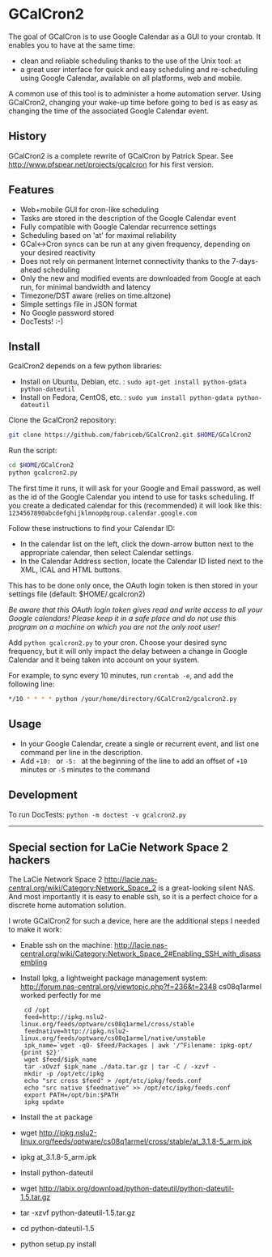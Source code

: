 # GCalCron2 #

The goal of GCalCron is to use Google Calendar as a GUI to your crontab. It enables you to have at the same time:

 * clean and reliable scheduling thanks to the use of the Unix tool: `at`
 * a great user interface for quick and easy scheduling and re-scheduling using Google Calendar,
   available on all platforms, web and mobile.

A common use of this tool is to administer a home automation server.
Using GCalCron2, changing your wake-up time before going to bed is as easy as changing the time of
the associated Google Calendar event.


## History ##

GCalCron2 is a complete rewrite of GCalCron by Patrick Spear.
See http://www.pfspear.net/projects/gcalcron for his first version.


## Features ##

 * Web+mobile GUI for cron-like scheduling
 * Tasks are stored in the description of the Google Calendar event
 * Fully compatible with Google Calendar recurrence settings
 * Scheduling based on 'at' for maximal reliability
 * GCal<->Cron syncs can be run at any given frequency, depending on your desired reactivity
 * Does not rely on permanent Internet connectivity thanks to the 7-days-ahead scheduling
 * Only the new and modified events are downloaded from Google at each run, for minimal bandwidth and latency
 * Timezone/DST aware (relies on time.altzone)
 * Simple settings file in JSON format
 * No Google password stored
 * DocTests! :-)


## Install ##

GcalCron2 depends on a few python libraries:

* Install on Ubuntu, Debian, etc. : `sudo apt-get install python-gdata python-dateutil`
* Install on Fedora, CentOS, etc. : `sudo yum install python-gdata python-dateutil`

Clone the GcalCron2 repository:

```bash
git clone https://github.com/fabriceb/GCalCron2.git $HOME/GCalCron2
```

Run the script:

```bash
cd $HOME/GCalCron2
python gcalcron2.py
```

The first time it runs, it will ask for your Google and Email password,
as well as the id of the Google Calendar you intend to use for tasks scheduling.
If you create a dedicated calendar for this (recommended)
it will look like this: `1234567890abcdefghijklmnop@group.calendar.google.com`

Follow these instructions to find your Calendar ID:

 * In the calendar list on the left, click the down-arrow button next to the appropriate calendar,
   then select Calendar settings.
 * In the Calendar Address section, locate the Calendar ID listed next to the XML, ICAL and HTML buttons.

This has to be done only once, the OAuth login token is then stored in your settings file (default: $HOME/.gcalcron2)

*Be aware that this OAuth login token gives read and write access to all your Google calendars! Please keep it in a safe place and do not use this program on a machine on which you are not the only root user!*

Add `python gcalcron2.py` to your cron. Choose your desired sync frequency,
but it will only impact the delay between a change in Google Calendar and it being taken into account on your system.

For example, to sync every 10 minutes, run `crontab -e`, and add the following line:

```bash
*/10 * * * * python /your/home/directory/GCalCron2/gcalcron2.py
```

## Usage ##

 * In your Google Calendar, create a single or recurrent event, and list one command per line in the description.
 * Add `+10: ` or `-5: ` at the beginning of the line to add an offset of `+10` minutes or `-5` minutes to the command


## Development

To run DocTests: `python -m doctest -v gcalcron2.py`

-------------------------------------------------------------------------

## Special section for LaCie Network Space 2 hackers ##

The LaCie Network Space 2 http://lacie.nas-central.org/wiki/Category:Network_Space_2 is a great-looking silent NAS. And most importantly it is easy to enable ssh, so it is a perfect choice for a discrete home automation solution.

I wrote GCalCron2 for such a device, here are the additional steps I needed to make it work:

 * Enable ssh on the machine: http://lacie.nas-central.org/wiki/Category:Network_Space_2#Enabling_SSH_with_disassembling
 * Install Ipkg, a lightweight package management system: http://forum.nas-central.org/viewtopic.php?f=236&t=2348 cs08q1armel worked perfectly for me

        cd /opt
        feed=http://ipkg.nslu2-linux.org/feeds/optware/cs08q1armel/cross/stable
        feednative=http://ipkg.nslu2-linux.org/feeds/optware/cs08q1armel/native/unstable
        ipk_name=`wget -qO- $feed/Packages | awk '/^Filename: ipkg-opt/ {print $2}'`
        wget $feed/$ipk_name
        tar -xOvzf $ipk_name ./data.tar.gz | tar -C / -xzvf -
        mkdir -p /opt/etc/ipkg
        echo "src cross $feed" > /opt/etc/ipkg/feeds.conf
        echo "src native $feednative" >> /opt/etc/ipkg/feeds.conf
        export PATH=/opt/bin:$PATH
        ipkg update

 * Install the `at` package

  * wget http://ipkg.nslu2-linux.org/feeds/optware/cs08q1armel/cross/stable/at_3.1.8-5_arm.ipk
  * ipkg at_3.1.8-5_arm.ipk


 * Install python-dateutil

  * wget http://labix.org/download/python-dateutil/python-dateutil-1.5.tar.gz
  * tar -xzvf python-dateutil-1.5.tar.gz
  * cd python-dateutil-1.5
  * python setup.py install
